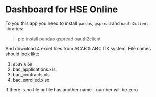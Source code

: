 # Dashboard for HSE Online

To you this app you need to install `pandas`, `gspread` and `oauth2client` libraries:
> pip install pandas gspread oauth2client

And download 4 excel files from АСАВ & АИС ПК system. File names should look like:
1. asav.xlsx
2. bac_applications.xls
3. bac_contracts.xls
4. bac_enrolled.xlsx

If there is no file or file has another name - number will be zero.